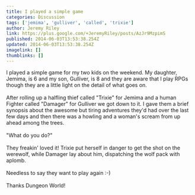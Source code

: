 ```yaml
---
title: I played a simple game
categories: Discussion
tags: ['jemima', 'gulliver', 'called', 'trixie']
author: Jeremy Riley
link: https://plus.google.com/+JeremyRiley/posts/AzJr9MzpimS
published: 2014-06-03T13:53:38.254Z
updated: 2014-06-03T13:53:38.254Z
imagelink: []
thumblinks: []
---
```


I played a simple game for my two kids on the weekend. My daughter, Jemima, is 6 and my son, Gulliver, is 8 and they are aware that I play RPGs though they are a little light on the detail of what goes on.<br /><br />After rolling up a halfling thief called &quot;Trixie&quot; for Jemima and a human Fighter called &quot;Damager&quot; for Gulliver we got down to it. I gave them a brief synopsis about the awesome but tiring adventures they&#39;d had over the last few days and then there was a howling and a woman&#39;s scream from up ahead among the trees.<br /><br />&quot;What do you do?&quot;<br /><br />They freakin&#39; loved it! Trixie put herself in danger to get the shot on the werewolf, while Damager lay about him, dispatching the wolf pack with aplomb.<br /><br />Needless to say they want to play again :-)<br /><br />Thanks Dungeon World!